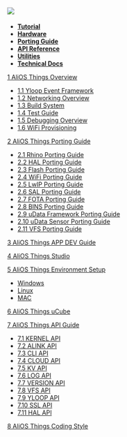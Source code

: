 ![](http://o7spigzvd.bkt.clouddn.com/aos-logo-hd-vertical.png)
==============================================================

- **[Tutorial](AliOS-Things-Tutorial)**
- **[Hardware](AliOS-Things-Hardware)**
- **[Porting Guide](AliOS-Things-Porting-Guide)**
- **[API Reference](AliOS-Things-API-Guide)**
- **[Utilities](AliOS-Things-Utilities)**
- **[Technical Docs](AliOS-Things-Technical-Overview)**

[1 AliOS Things Overview](https://github.com/alibaba/AliOS-Things/wiki/AliOS-Things-Technical-Overview)
  * [1.1 Yloop Event Framework](https://github.com/alibaba/AliOS-Things/wiki/Yloop-Event-Framework)
  * [1.2 Networking Overview](https://github.com/alibaba/AliOS-Things/wiki/AliOS--Things-Networking-Overview)
  * [1.3 Build System](https://github.com/alibaba/AliOS-Things/wiki/AliOS-Things-build-system)
  * [1.4 Test Guide](https://github.com/alibaba/AliOS-Things/wiki/AliOS-Things-Porting-Test-Guide)
  * [1.5 Debugging Overview](https://github.com/alibaba/AliOS-Things/wiki/Debugging-Overview)
  * [1.6 WiFi Provisioning](https://github.com/alibaba/AliOS-Things/wiki/WiFi-Provisioning-and-Alink-Certification)

[2 AliOS Things Porting Guide](https://github.com/alibaba/AliOS-Things/wiki/AliOS-Things-Porting-Guide)
  * [2.1 Rhino Porting Guide](https://github.com/alibaba/AliOS-Things/wiki/AliOS-Things-Rhino-Porting-Guide)
  * [2.2 HAL Porting Guide](https://github.com/alibaba/AliOS-Things/wiki/AliOS-Things-HAL-Porting-Guide)
  * [2.3 Flash Porting Guide](https://github.com/alibaba/AliOS-Things/wiki/Flash-and-KV-Storage-Porting-Guide)
  * [2.4 WiFi Porting Guide](https://github.com/alibaba/AliOS-Things/wiki/AliOS-Things-WiFi-Porting-Guide)
  * [2.5 LwIP Porting Guide](https://github.com/alibaba/AliOS-Things/wiki/AliOS-Things-LwIP-Porting-Guide)
  * [2.6 SAL Porting Guide](https://github.com/alibaba/AliOS-Things/tree/master/device/sal/README.md)  
  * [2.7 FOTA Porting Guide](https://github.com/alibaba/AliOS-Things/wiki/AliOS-Things-FOTA-Porting-Guide)
  * [2.8 BINS Porting Guide](https://github.com/alibaba/AliOS-Things/wiki/AliOS-Things-BINS-Porting-Guide)
  * [2.9 uData Framework Porting Guide](https://github.com/alibaba/AliOS-Things/wiki/AliOS-Things-uData-Framework-Porting-Guide)
  * [2.10 uData Sensor Porting Guide](https://github.com/alibaba/AliOS-Things/wiki/AliOS-Things-uData-Sensor-Driver-Porting-Guide)
  * [2.11 VFS Porting Guide](https://github.com/alibaba/AliOS-Things/wiki/AliOS-Things-VFS-Porting-Guide)

[3 AliOS Things APP DEV Guide](https://github.com/alibaba/AliOS-Things/wiki/AliOS-Things-APP-DEV-Guide)

[4 AliOS Things Studio](https://github.com/alibaba/AliOS-Things/wiki/AliOS-Things-Studio)

[5 AliOS Things Environment Setup](https://github.com/alibaba/AliOS-Things/wiki/AliOS-Things-Environment-Setup)
 * [Windows](https://github.com/alibaba/AliOS-Things/wiki/AliOS-Things-Windows-Environment-Setup)
 * [Linux](https://github.com/alibaba/AliOS-Things/wiki/AliOS-Things-Linux-Environment-Setup)
 * [MAC](https://github.com/alibaba/AliOS-Things/wiki/AliOS-Things-MAC-Environment-Setup)


[6 AliOS Things uCube](https://github.com/alibaba/AliOS-Things/wiki/AliOS-Things-uCube)  

[7 AliOS Things API Guide](https://github.com/alibaba/AliOS-Things/wiki/AliOS-Things-API-Guide)
 * [7.1 KERNEL API](https://github.com/alibaba/AliOS-Things/wiki/AliOS-Things-API-KERNEL-Guide)
 * [7.2 ALINK API](https://github.com/alibaba/AliOS-Things/wiki/AliOS-Things-API-ALINK-Guide)
 * [7.3 CLI API](https://github.com/alibaba/AliOS-Things/wiki/AliOS-Things-API-CLI-Guide)
 * [7.4 CLOUD API](https://github.com/alibaba/AliOS-Things/wiki/AliOS-Things-API-CLOUD-Guide)
 * [7.5 KV API](https://github.com/alibaba/AliOS-Things/wiki/AliOS-Things-API-KV-Guide)
 * [7.6 LOG API](https://github.com/alibaba/AliOS-Things/wiki/AliOS-Things-API-LOG-Guide)
 * [7.7 VERSION API](https://github.com/alibaba/AliOS-Things/wiki/AliOS-Things-API-VERSION-Guide)
 * [7.8 VFS API](https://github.com/alibaba/AliOS-Things/wiki/AliOS-Things-API-VFS-Guide)
 * [7.9 YLOOP API](https://github.com/alibaba/AliOS-Things/wiki/AliOS-Things-API-YLOOP-Guide)
 * [7.10 SSL API](https://github.com/alibaba/AliOS-Things/wiki/AliOS-Things-API-SSL-Guide)
 * [7.11 HAL API](https://github.com/alibaba/AliOS-Things/wiki/AliOS-Things-API-HAL-Guide)

[8 AliOS Things Coding Style](https://github.com/alibaba/AliOS-Things/wiki/AliOS-Things-Coding-Style-Guide)
